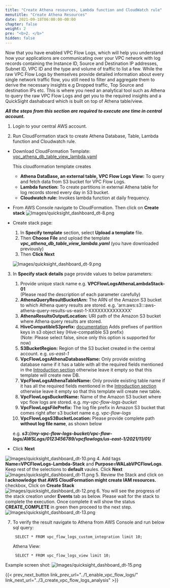 ```yaml
---
title: "Create Athena resources, Lambda function and CloudWatch rule"
menutitle: "Create Athena Resources"
date: 2021-09-18T06:00:00-00:00
chapter: false
weight: 2
pre: "<b>2. </b>"
hidden: false
---
```


<!-- ### Create the Athena DataBase, external table, View, Lambda function and Cloudwatch rule to add partitions daily to Athena table -->
<!-- 2. Modify CloudFormation template you have just downloaded as below. 
   - Under VPCAthenaPartitionsFunction→Code section where python code starts:
     - Replace `<vpc-flow-logs-bucket>` with bucket name of vpc flow logs.
     - Replace `vpc-flow-logs` with prefix that you have provided while executing CloudFormation template earlier.
     - Set python variable **s3_ouput** to S3 url where Athena query results are stored. If you are setting it for first time refer documentation [here](https://docs.aws.amazon.com/athena/latest/ug/querying.html) 
     - Replace `<Athena DB>` with Athena DB name where external table was created in step 1 from **Create external Athena table** section
     - Replace `vpc_flow_logs_custom` with Athena external table that was created in step 1 from **Create external Athena table** section
    
            #Parameters for S3 log location and Athena table (Fill this carefully)
            s3_buckcet_flow_log = '<vpc-flow-logs-bucket>' # '<s3 bucket name where flow logs will be stored>'
            s3_account_prefix = 'vpc-flow-logs/AWSLogs/' # '<prefix for VPC flow logs that comes after bucket name>' e.g. 'vpc-flow-logs'
            s3_ouput = '<S3 bucket URL where Athena query results are stored>'
            # e.g. 's3://aws-athena-query-results-us-east-1-<account number>'
            database = '<Athena DB>'
            table_name = 'vpc_flow_logs_custom' # '<Athena table name for VPC flow logs>' -->

Now that you have enabled VPC Flow Logs, which will help you understand how your applications are communicating over your VPC network with log records containing the Instance ID, Source and Destination IP addresses, Subnet ID, VPC ID and the type and volume of traffic to list a few. While the raw VPC Flow Logs by themselves provide detailed information about every single network traffic flow, you still need to filter and aggregate them to derive the necessary insights e.g Dropped traffic, Top Source and destination IPs etc. This is where you need an analytical tool such as Athena to query the raw VPC Flow Logs and get you to the required insights and a QuickSight dashaboard which is built on top of Athena table/view.

**_All the steps from this section are required to execute one time in central account._**

1. Login to your central AWS account.

2. Run CloudFormation stack to create Athena Database, Table, Lambda function and Cloudwatch rule.
<!-- {{%expand "Click here - if you wish to launch CloudFormation directly" %}}
Click [Here](https://console.aws.amazon.com/cloudformation/home?region=us-east-1#/stacks/new?templateURL=https://d36ux702kcm75i.cloudfront.net/vpc_athena_db_table_view_lambda.yaml&stackName=VPCFlowLogsAthenaLambdaStack-01) to launch CloudFormation template in your account to enable VPC Flow logs. Then click on **Next**
![Images/qs-vpcfl-athena-01.png](/Security/300_VPC_Flow_Logs_Analysis_Dashboard/images/qs-vpcfl-athena-01.png)
{{% /expand%}}
OR
{{%expand "Click here - if you wish to manually download the CloudFormation template and run it" %}} 
{{% /expand%}}-->

 - Download CloudFormation Template:
 [vpc_athena_db_table_view_lambda.yaml](https://d36ux702kcm75i.cloudfront.net/vpc_athena_db_table_view_lambda.yaml)

    This cloudformation template creates
    - **Athena DataBase, an external table, VPC Flow Logs View:** To query and fetch data from S3 bucket for VPC Flow Logs.
    - **Lambda function:** To create partitions in external Athena table for log records stored every day in S3 bucket.
    - **Cloudwatch rule:** Invokes lambda function at daily frequency.

- From AWS Console navigate to CloudFormation. Then click on **Create stack**
![Images/quicksight_dashboard_dt-8.png](/Security/300_VPC_Flow_Logs_Analysis_Dashboard/images/qs-vpcfl-08.png)

- Create stack page:
  1. In **Specify template** section, select **Upload a template** file. 
  2. Then **Choose File** and upload the template **_vpc_athena_db_table_view_lambda.yaml_** (you have downloaded previously)
  3. Then **Click Next**
    <!-- If you have downloaded template earlier, navigate to CloudFormation. 
    - In **Create stack** menu select standard option.  -->
      
    ![Images/quicksight_dashboard_dt-9.png](/Security/300_VPC_Flow_Logs_Analysis_Dashboard/images/qs-vpcfl-09.png)

<!-- 2. From AWS Console switch to primary region and navigate to CloudFormation. Then click on **Create stack**
![Images/quicksight_dashboard_dt-8.png](/Security/300_VPC_Flow_Logs_Analysis_Dashboard/images/qs-vpcfl-08.png)

4. In **Create stack** page Under **Specify template** select **Upload a template file**. Choose File and upload the template you just modified. Click **Next**
![Images/quicksight_dashboard_dt-9.png](/Security/300_VPC_Flow_Logs_Analysis_Dashboard/images/qs-vpcfl-09.png) -->
3. In **Specify stack details** page provide values to below parameters:
   1. Provide unique stack name e.g. **VPCFlowLogsAthenaLambdaStack-01**\
     (Please read the description of each parameter carefully)
   2. **AthenaQueryResultBucketArn:** The ARN of the Amazon S3 bucket to which Athena query results are stored. e.g. 'arn:aws:s3:::aws-athena-query-results-us-east-1-XXXXXXXXXXXXXX'
   3. **AthenaResultsOutputLocation:** URI path of the Amazon S3 bucket where Athena query results are stored.
   4. **HiveCompatibleS3prefix:** [documentation](https://docs.aws.amazon.com/vpc/latest/userguide/flow-logs-s3.html) Adds prefixes of partition keys in s3 object key (Hive-compatible S3 prefix)\
        (Note: Please select false, since only this option is supported for now)
   5. **S3BucketRegion:** Region of the S3 bucket created in the central account. e.g. _us-east-1_
   6. **VpcFlowLogsAthenaDatabaseName:** Only provide existing database name if it has a table with all the required fields mentioned in the [Introduction section](/security/300_labs/300_vpc_flow_logs_analysis_dashboard/#introduction) otherwise leave it empty so that this template will create new DB.
   7. **VpcFlowLogsAthenaTableName:** Only provide existing table name if it has all the required fields mentioned in the [Introduction section](/security/300_labs/300_vpc_flow_logs_analysis_dashboard/#introduction) otherwise leave it empty so that this template will create new table.
   8. **VpcFlowLogsBucketName:** Name of the Amazon S3 bucket where vpc flow logs are stored. e.g. _my-vpc-flow-logs-bucket_
   9. **VpcFlowLogsFilePrefix:** The log file prefix in Amazon S3 bucket that comes right after s3 bucket name e.g. _vpc-flow-logs_
   10. **VpcFlowLogsS3BucketLocation:** Please provide complete path **without log file name**, as shown below

   e.g. **_s3://my-vpc-flow-logs-bucket/vpc-flow-logs/AWSLogs/0123456789/vpcflowlogs/us-east-1/2021/11/01/_**

- Click **Next**

![Images/quicksight_dashboard_dt-10.png](/Security/300_VPC_Flow_Logs_Analysis_Dashboard/images/qs-vpcfl-10.png)
4. Add tags **Name=VPCFlowLogs-Lambda-Stack** and **Purpose=WALabVPCFlowLogs**. Keep rest of the selections to **default** vaules. Click **Next**
![Images/quicksight_dashboard_dt-11.png](/Security/300_VPC_Flow_Logs_Analysis_Dashboard/images/qs-vpcfl-11.png)
5. Review the Stack and click on **I acknowledge that AWS CloudFormation might create IAM resources.** checkbox, Click on **Create Stack**
![Images/quicksight_dashboard_dt-12.png](/Security/300_VPC_Flow_Logs_Analysis_Dashboard/images/qs-vpcfl-12.png)
6. You will see the progress of the stack creation under **Events** tab as below. Please wait for the stack to complete the execution. Once complete it will show the status **CREATE_COMPLETE** in green then proceed to the next step. 
![Images/quicksight_dashboard_dt-13.png](/Security/300_VPC_Flow_Logs_Analysis_Dashboard/images/qs-vpcfl-13.png) 
<!-- 9. Navigate to Lambda Service and click on newly created lambda. 
![Images/quicksight_dashboard_dt-14.png](/Security/300_VPC_Flow_Logs_Analysis_Dashboard/images/qs-vpcfl-14.png) 
10. Test lambda function
{{% notice note %}}
If you are running Test first time, you can use Hello-World template to define the test without any changes to the context.
{{% /notice %}} -->
7. To verify the result navigate to Athena from AWS Console and run below sql query:

        SELECT * FROM vpc_flow_logs_custom_integration limit 10;
        
   Athena View: 

        SELECT * FROM vpc_flow_logs_view limit 10;


Example screen shot:
![Images/quicksight_dashboard_dt-15.png](/Security/300_VPC_Flow_Logs_Analysis_Dashboard/images/qs-vpcfl-15-1.png) 


{{< prev_next_button link_prev_url="../1_enable_vpc_flow_logs/" link_next_url="../3_create_vpc_flow_logs_analysis" >}}